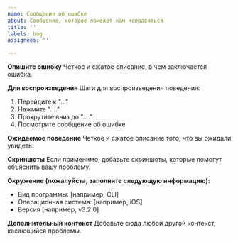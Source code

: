 ```yaml
---
name: Сообщение об ошибке
about: Сообщение, которое поможет нам исправиться
title: ''
labels: bug
assignees: ''

---
```


**Опишите ошибку**
Четкое и сжатое описание, в чем заключается ошибка.

**Для воспроизведения**
Шаги для воспроизведения поведения:
1. Перейдите к "..."
2. Нажмите "...."
3. Прокрутите вниз до "...."
4. Посмотрите сообщение об ошибке

**Ожидаемое поведение**
Четкое и сжатое описание того, что вы ожидали увидеть.

**Скриншоты**
Если применимо, добавьте скриншоты, которые помогут объяснить вашу проблему.

**Окружение (пожалуйста, заполните следующую информацию):**
 - Вид программы: [например, CLI]
 - Операционная система: [например, iOS]
 - Версия [например, v3.2.0]

**Дополнительный контекст**
Добавьте сюда любой другой контекст, касающийся проблемы.
